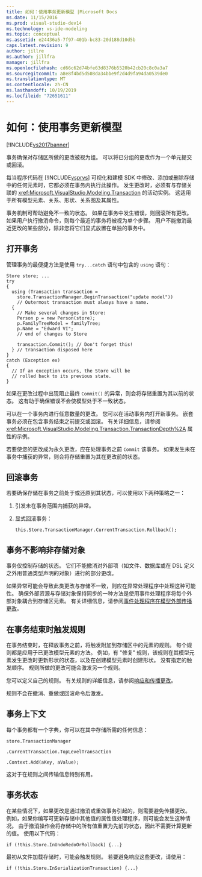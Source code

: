 ```yaml
---
title: 如何：使用事务更新模型 |Microsoft Docs
ms.date: 11/15/2016
ms.prod: visual-studio-dev14
ms.technology: vs-ide-modeling
ms.topic: conceptual
ms.assetid: e24436a5-7f97-401b-bc83-20d188d10d5b
caps.latest.revision: 9
author: jillre
ms.author: jillfra
manager: jillfra
ms.openlocfilehash: cd66c62d74bfe63d8376b5520b42cb20c8c0a3a7
ms.sourcegitcommit: a8e8f4bd5d508da34bbe9f2d4d9fa94da0539de0
ms.translationtype: MT
ms.contentlocale: zh-CN
ms.lasthandoff: 10/19/2019
ms.locfileid: "72651611"
---
```

# <a name="how-to-use-transactions-to-update-the-model"></a>如何：使用事务更新模型
[!INCLUDE[vs2017banner](../includes/vs2017banner.md)]

事务确保对存储区所做的更改被视为组。 可以将已分组的更改作为一个单元提交或回滚。

 每当程序代码在 [!INCLUDE[vsprvs](../includes/vsprvs-md.md)] 可视化和建模 SDK 中修改、添加或删除存储中的任何元素时，它都必须在事务内执行此操作。 发生更改时，必须有与存储关联的 <xref:Microsoft.VisualStudio.Modeling.Transaction> 的活动实例。 这适用于所有模型元素、关系、形状、关系图及其属性。

 事务机制可帮助避免不一致的状态。 如果在事务中发生错误，则回滚所有更改。 如果用户执行撤消命令，则每个最近的事务将被视为单个步骤。 用户不能撤消最近更改的某些部分，除非您将它们显式放置在单独的事务中。

## <a name="opening-a-transaction"></a>打开事务
 管理事务的最便捷方法是使用 `try...catch` 语句中包含的 `using` 语句：

```
Store store; ...
try
{
  using (Transaction transaction =
    store.TransactionManager.BeginTransaction("update model"))
    // Outermost transaction must always have a name.
  {
    // Make several changes in Store:
    Person p = new Person(store);
    p.FamilyTreeModel = familyTree;
    p.Name = "Edward VI";
    // end of changes to Store

    transaction.Commit(); // Don't forget this!
  } // transaction disposed here
}
catch (Exception ex)
{
  // If an exception occurs, the Store will be
  // rolled back to its previous state.
}
```

 如果在更改过程中出现阻止最终 `Commit()` 的异常，则会将存储重置为其以前的状态。 这有助于确保错误不会使模型处于不一致状态。

 可以在一个事务内进行任意数量的更改。 您可以在活动事务内打开新事务。 嵌套事务必须在包含事务结束之前提交或回滚。 有关详细信息，请参阅 <xref:Microsoft.VisualStudio.Modeling.Transaction.TransactionDepth%2A> 属性的示例。

 若要使您的更改成为永久更改，应在处理事务之前 `Commit` 该事务。 如果发生未在事务中捕获的异常，则会将存储重置为其在更改前的状态。

## <a name="rolling-back-a-transaction"></a>回滚事务
 若要确保存储在事务之前处于或还原到其状态，可以使用以下两种策略之一：

1. 引发未在事务范围内捕获的异常。

2. 显式回滚事务：

    ```
    this.Store.TransactionManager.CurrentTransaction.Rollback();
    ```

## <a name="transactions-do-not-affect-non-store-objects"></a>事务不影响非存储对象
 事务仅控制存储的状态。 它们不能撤消对外部项（如文件、数据库或在 DSL 定义之外用普通类型声明的对象）进行的部分更改。

 如果异常可能会导致此类更改与存储不一致，则应在异常处理程序中处理这种可能性。 确保外部资源与存储对象保持同步的一种方法是使用事件处理程序将每个外部对象耦合到存储区元素。 有关详细信息，请参阅[事件处理程序在模型外部传播更改](../modeling/event-handlers-propagate-changes-outside-the-model.md)。

## <a name="rules-fire-at-the-end-of-a-transaction"></a>在事务结束时触发规则
 在事务结束时，在释放事务之前，将触发附加到存储区中的元素的规则。 每个规则都是应用于已更改模型元素的方法。 例如，有 "修复" 规则，该规则在其模型元素发生更改时更新形状的状态，以及在创建模型元素时创建形状。 没有指定的触发顺序。 规则所做的更改可能会激发另一个规则。

 您可以定义自己的规则。 有关规则的详细信息，请参阅[响应和传播更改](../modeling/responding-to-and-propagating-changes.md)。

 规则不会在撤消、重做或回滚命令后激发。

## <a name="transaction-context"></a>事务上下文
 每个事务都有一个字典，你可以在其中存储所需的任何信息：

 `store.TransactionManager`

 `.CurrentTransaction.TopLevelTransaction`

 `.Context.Add(aKey, aValue);`

 这对于在规则之间传输信息特别有用。

## <a name="transaction-state"></a>事务状态
 在某些情况下，如果更改是通过撤消或重做事务引起的，则需要避免传播更改。 例如，如果你编写可更新存储中其他值的属性值处理程序，则可能会发生这种情况。 由于撤消操作会将存储中的所有值重置为先前的状态，因此不需要计算更新的值。 使用以下代码：

```
if (!this.Store.InUndoRedoOrRollback) {...}
```

 最初从文件加载存储时，可能会触发规则。 若要避免响应这些更改，请使用：

```
if (!this.Store.InSerializationTransaction) {...}

```

